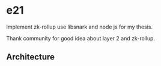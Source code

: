 # e21

Implement zk-rollup use libsnark and node js for my thesis. 

Thank community for good idea about layer 2 and zk-rollup.

## Architecture



